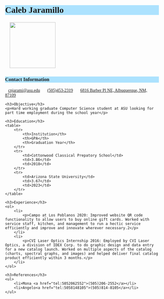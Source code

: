 <!DOCTYPE html>
<html>
<style type="text/css">
	h1 {background-color: rgba(153, 221, 255, 0.8); }
	h3 {background-color: rgba(153, 221, 255, 0.8); }
	table, th, td {
		border: 1px solid rgba(153, 221, 255, 0.8);
		text-align: left;
	}
	a {padding: 10px;}
	h1, h3, th, td, a, p {font-family: Calibri;}
	img {
		padding: 5px;
		width: 150px;
	}
</style>
 <head>
	<title>Caleb Jaramillo</title>
 </head>
 <body style="background-color: rgba(51, 153, 255, 0)">
 	<h1>Caleb Jaramillo</h1>
	<a href="thumbnail.jpg">
 		<img src="thumbnail.jpg">
 	</a>
 	<h3>Contact Information</h3>
 	<a href="mailto:cnjarami@asu.edu">cnjarami@asu.edu</a>
 	<a href="tel:+15054532319">(505)453-2319</a>
 	<a href="https://maps.app.goo.gl/G1mfXtMRzCJCkkvf9">6816 Barber Pl NE, Albuquerque, NM, 87109</a>
 	
 	<h3>Objective</h3>
 	<p>Hard working graduate Computer Science student at ASU looking for part time employment during the school year</p>

 	<h3>Education</h3>
 	<table>
 		<tr>
 			<th>Institution</th>
 			<th>GPA</th>
 			<th>Graduation Year</th>
 		</tr>
 		<tr>
 			<td>Cottonwood Classical Prepatory School</td>
 			<td>3.86</td>
 			<td>2018</td>
 		</tr>
 		<tr>
 			<td>Arizona State University</td>
 			<td>3.67</td>
 			<td>2023</td>
 		</tr>
 	</table>

 	<h3>Experience</h3>
 	<ol>
 		<li>
 			<p>Campo at Los Poblanos 2020: Improved website QR code functionality to allow users to buy online gift cards. Worked with service staff, kitchen, and management to run a hectic service efficiently and improve and innovate wherever necessary.2</p>
 		</li>
 		<li>
 			<p>CVI Laser Optics Internship 2016: Employed by CVI Laser Optics, a division of IDEX Corp. to do graphic design and data entry for a new catalog launch. Worked on multiple aspects of the catalog (charts, spectral graphs, and images) and helped deliver final catalog product efficiently within 3 months.</p>
 		</li>
 	</ol>

 	<h3>References</h3>
 	<ul>
 		<li>Mona <a href="tel:5052062552">(505)206-2552</a></li>
 		<li>Angelo<a href="tel:5058148105">(505)814-8105</a></li>
 	</ul>
 </body>
